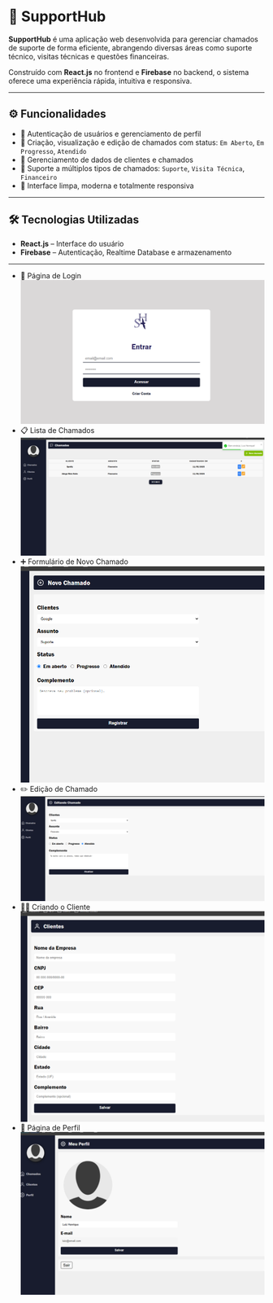 # 🚀 SupportHub

**SupportHub** é uma aplicação web desenvolvida para gerenciar chamados de suporte de forma eficiente, abrangendo diversas áreas como suporte técnico, visitas técnicas e questões financeiras.  

Construído com **React.js** no frontend e **Firebase** no backend, o sistema oferece uma experiência rápida, intuitiva e responsiva.

---

## ⚙️ Funcionalidades

- 🔐 Autenticação de usuários e gerenciamento de perfil  
- 📝 Criação, visualização e edição de chamados com status: `Em Aberto`, `Em Progresso`, `Atendido`  
- 👤 Gerenciamento de dados de clientes e chamados  
- 🧾 Suporte a múltiplos tipos de chamados: `Suporte`, `Visita Técnica`, `Financeiro`  
- 📱 Interface limpa, moderna e totalmente responsiva

---

## 🛠️ Tecnologias Utilizadas

- **React.js** – Interface do usuário  
- **Firebase** – Autenticação, Realtime Database e armazenamento  

---

- 🔑 Página de Login  
![Página de Login](https://github.com/Luizynhoo/SupportHub/blob/main/img/Captura%20de%20tela%202025-05-13%20121520.png)
- 📋 Lista de Chamados
![Lista de Chamados](https://github.com/Luizynhoo/SupportHub/blob/main/img/Captura%20de%20tela%202025-05-13%20121550.png)
- ➕ Formulário de Novo Chamado
![Formulário de Novo Chamado](https://github.com/Luizynhoo/SupportHub/blob/main/img/Captura%20de%20tela%202025-05-13%20121657.png) 
- ✏️ Edição de Chamado
![Página de Login](https://github.com/Luizynhoo/SupportHub/blob/main/img/Captura%20de%20tela%202025-05-13%20121708.png)
- 👨‍💼 Criando o Cliente
![Criando o Cliente](https://github.com/Luizynhoo/SupportHub/blob/main/img/Captura%20de%20tela%202025-05-13%20121716.png)
- 👤 Página de Perfil
![Página de Perfil](https://github.com/Luizynhoo/SupportHub/blob/main/img/Captura%20de%20tela%202025-05-13%20121722.png)

